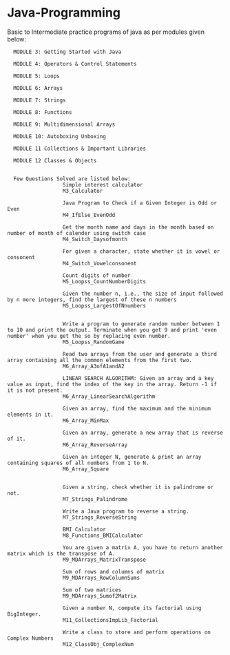 # Java-Programming
Basic to Intermediate practice programs of java as per modules given below: 
  
      MODULE 3: Getting Started with Java

      MODULE 4: Operators & Control Statements

      MODULE 5: Loops

      MODULE 6: Arrays

      MODULE 7: Strings

      MODULE 8: Functions

      MODULE 9: Multidimensional Arrays

      MODULE 10: Autoboxing Unboxing

      MODULE 11 Collections & Important Libraries
      
      MODULE 12 Classes & Objects


      Few Questions Solved are listed below: 
                      Simple interest calculator
                      M3_Calculator

                      Java Program to Check if a Given Integer is Odd or Even 
                      M4_IfElse_EvenOdd

                      Get the month name and days in the month based on number of month of calender using switch case
                      M4_Switch_Daysofmonth

                      For given a character, state whether it is vowel or consonent 
                      M4_Switch_Vowelconsonent

                      Count digits of number
                      M5_Loopss_CountNumberDigits

                      Given the number n, i.e., the size of input followed by n more integers, find the largest of these n numbers
                      M5_Loopss_LargestOfNnumbers


                      Write a program to generate random number between 1 to 10 and print the output. Terminate when you get 9 and print 'even number' when you get the so by replacing even number.
                      M5_Loopss_RandomGame

                      Read two arrays from the user and generate a third array containing all the common elements from the first two.
                      M6_Array_A3ofA1andA2

                      LINEAR SEARCH ALGORITHM: Given an array and a key value as input, find the index of the key in the array. Return -1 if it is not present.
                      M6_Array_LinearSearchAlgorithm

                      Given an array, find the maximum and the minimum elements in it.
                      M6_Array_MinMax

                      Given an array, generate a new array that is reverse of it.
                      M6_Array_ReverseArray

                      Given an integer N, generate & print an array containing squares of all numbers from 1 to N. 
                      M6_Array_Square


                      Given a string, check whether it is palindrome or not.
                      M7_Strings_Palindrome

                      Write a Java program to reverse a string.
                      M7_Strings_ReverseString

                      BMI Calculator
                      M8_Functions_BMICalculator

                      You are given a matrix A, you have to return another matrix which is the transpose of A.
                      M9_MDArrays_MatrixTranspose

                      Sum of rows and columns of matrix
                      M9_MDArrays_RowColumnSums

                      Sum of two matrices
                      M9_MDArrays_Sumof2Matrix

                      Given a number N, compute its factorial using BigInteger.
                      M11_CollectionsImpLib_Factorial

                      Write a class to store and perform operations on Complex Numbers
                      M12_ClassObj_ComplexNum

